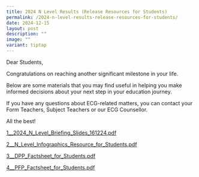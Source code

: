 ```yaml
---
title: 2024 N Level Results (Release Resources for Students)
permalink: /2024-n-level-results-release-resources-for-students/
date: 2024-12-15
layout: post
description: ""
image: ""
variant: tiptap
---
```

<p>Dear Students,</p>
<p>Congratulations on reaching another significant milestone in your life.</p>
<p>Below are some materials that you may find useful in helping you make
informed decisions about your next step in your education journey.</p>
<p>If you have any questions about ECG-related matters, you can contact your
Form Teachers, Subject Teachers or our ECG Counsellor.</p>
<p>All the best!</p>
<p><a href="/files/Announcements/N Level/1__2024_N_Level_Briefing_Slides_161224.pdf" rel="noopener nofollow" target="_blank">1__2024_N_Level_Briefing_Slides_161224.pdf</a>
</p>
<p><a href="/files/Announcements/N Level/2__N_Level_Infographics_Resource_for_Students.pdf" rel="noopener nofollow" target="_blank">2__N_Level_Infographics_Resource_for_Students.pdf</a>
</p>
<p><a href="/files/Announcements/N Level/3__DPP_Factsheet_for_Students.pdf" rel="noopener nofollow" target="_blank">3__DPP_Factsheet_for_Students.pdf</a>
</p>
<p><a href="/files/Announcements/N Level/4__PFP_Factsheet_for_Students.pdf" rel="noopener nofollow" target="_blank">4__PFP_Factsheet_for_Students.pdf</a>
</p>